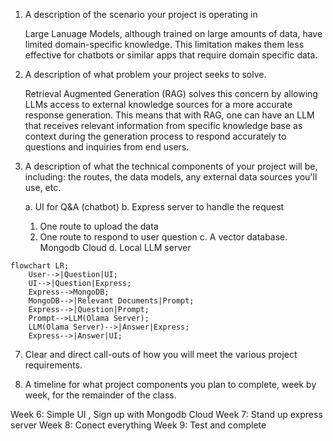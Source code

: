 1. A description of the scenario your project is operating in

   Large Lanuage Models, although trained on large amounts of data, have limited domain-specific knowledge. This limitation makes them less effective for chatbots or similar apps that require domain specific data.

3. A description of what problem your project seeks to solve.

   Retrieval Augmented Generation (RAG) solves this concern by allowing LLMs access to external knowledge sources for a more accurate response generation. This means that with RAG, one can have an LLM that receives relevant information from specific knowledge base as context during the generation process to respond accurately to questions and inquiries from end users.

5. A description of what the technical components of your project will be, including: the routes, the data models, any external data sources you'll use, etc.

   a. UI for Q&A (chatbot)
   b. Express server to handle the request
      1.  One route to upload the data
      2.  One route to respond to user question
   c. A vector database.  Mongodb Cloud
   d. Local LLM server 

```mermaid
flowchart LR;
    User-->|Question|UI;
    UI-->|Question|Express;
    Express-->MongoDB;
    MongoDB-->|Relevant Documents|Prompt;
    Express-->|Question|Prompt;
    Prompt-->LLM(Olama Server);
    LLM(Olama Server)-->|Answer|Express;
    Express-->|Answer|UI;

```

7. Clear and direct call-outs of how you will meet the various project requirements.

   

9. A timeline for what project components you plan to complete, week by week, for the remainder of the class.

  Week 6: Simple UI , Sign up with Mongodb Cloud
  Week 7: Stand up express server
  Week 8: Conect everything
  Week 9: Test and complete 
